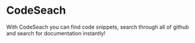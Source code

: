# CodeSeach
With CodeSeach you can find code snippets, search through all of github and search for documentation instantly!
